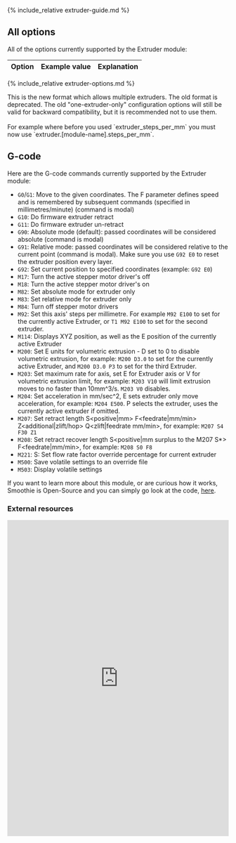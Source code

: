 
{% include_relative extruder-guide.md %}

## All options

All of the options currently supported by the Extruder module:

| Option | Example value | Explanation |
| ------ | ------------- | ----------- |
{% include_relative extruder-options.md %}

<sl-alert variant="neutral" open>
  <sl-icon slot="icon" name="info-circle"></sl-icon>
  This is the new format which allows multiple extruders. The old format is deprecated. The old "one-extruder-only" configuration options will still be valid for backward compatibility, but it is recommended not to use them.<br><br>
  For example where before you used `extruder_steps_per_mm` you must now use `extruder.[module-name].steps_per_mm`.
</sl-alert>

## G-code

Here are the G-code commands currently supported by the Extruder module:

- `G0`/`G1`: Move to the given coordinates. The F parameter defines speed and is remembered by subsequent commands (specified in millimetres/minute) (command is modal)
- `G10`: Do firmware extruder retract
- `G11`: Do firmware extruder un-retract
- `G90`: Absolute mode (default): passed coordinates will be considered absolute (command is modal)
- `G91`: Relative mode: passed coordinates will be considered relative to the current point (command is modal). Make sure you use `G92 E0` to reset the extruder position every layer.
- `G92`: Set current position to specified coordinates (example: `G92 E0`)
- `M17`: Turn the active stepper motor driver's off
- `M18`: Turn the active stepper motor driver's on
- `M82`: Set absolute mode for extruder only
- `M83`: Set relative mode for extruder only
- `M84`: Turn off stepper motor drivers
- `M92`: Set this axis' steps per millimetre. For example `M92 E100` to set for the currently active Extruder, or `T1 M92 E100` to set for the second extruder.
- `M114`: Displays XYZ position, as well as the E position of the currently active Extruder
- `M200`: Set E units for volumetric extrusion - D<filament diameter> set to 0 to disable volumetric extrusion, for example: `M200 D3.0` to set for the currently active Extruder, and `M200 D3.0 P3` to set for the third Extruder.
- `M203`: Set maximum rate for axis, set E for Extruder axis or V for volumetric extrusion limit, for example: `M203 V10` will limit extrusion moves to no faster than 10mm^3/s. `M203 V0` disables.
- `M204`: Set acceleration in mm/sec^2, E<nnn> sets extruder only move acceleration, for example: `M204 E500`. P selects the extruder, uses the currently active extruder if omitted.
- `M207`: Set retract length S<positive|mm> F<feedrate|mm/min> Z<additional|zlift/hop> Q<zlift|feedrate mm/min>, for example: `M207 S4 F30 Z1`
- `M208`: Set retract recover length S<positive|mm surplus to the M207 S*> F<feedrate|mm/min>, for example: `M208 S0 F8`
- `M221`: S<flow rate factor in percent>: Set flow rate factor override percentage for current extruder
- `M500`: Save volatile settings to an override file
- `M503`: Display volatile settings

<sl-alert variant="primary" open>
  <sl-icon slot="icon" name="lightbulb"></sl-icon>
  If you want to learn more about this module, or are curious how it works, Smoothie is Open-Source and you can simply go look at the code, <a href="https://github.com/Smoothieware/Smoothieware/blob/edge/src/modules/tools/extruder/Extruder.cpp">here</a>.
</sl-alert>

### External resources

<iframe width="100%" height="720" src="https://www.youtube.com/embed/YUPfBJz3I6Y" frameborder="0" allowfullscreen></iframe>
